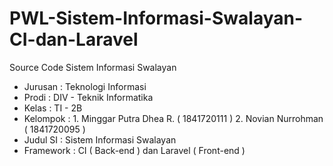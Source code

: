 # PWL-Sistem-Informasi-Swalayan-CI-dan-Laravel
Source Code Sistem Informasi Swalayan
- Jurusan   : Teknologi Informasi
- Prodi     : DIV - Teknik Informatika
- Kelas     : TI - 2B 
- Kelompok  : 1. Minggar Putra Dhea R. ( 1841720111 ) 2. Novian Nurrohman ( 1841720095 )
- Judul SI  : Sistem Informasi Swalayan
- Framework : CI ( Back-end ) dan Laravel ( Front-end )
